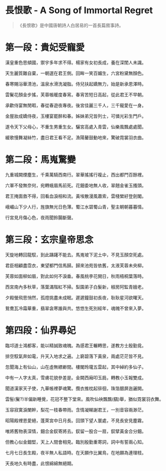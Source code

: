 # 長恨歌 - A Song of Immortal Regret


>《長恨歌》是中國唐朝詩人白居易的一首長篇敘事詩。

# 第一段：貴妃受寵愛

漢皇重色思傾國，禦宇多年求不得。楊家有女初長成，養在深閨人未識。

天生麗質難自棄，一朝選在君王側。回眸一笑百媚生，六宮粉黛無顏色。

春寒賜浴華清池，溫泉水滑洗凝脂。侍兒扶起嬌無力，始是新承恩澤時。

雲鬢花顏金步搖，芙蓉帳暖度春宵。春宵苦短日高起，從此君王不早朝。

承歡侍宴無閒暇，春從春遊夜專夜。後宮佳麗三千人，三千寵愛在一身。

金屋妝成嬌侍夜，玉樓宴罷醉和春。姊妹弟兄皆列士，可憐光彩生門戶。

遂令天下父母心，不重生男重生女。驪宮高處入青雲，仙樂風飄處處聞。

緩歌慢舞凝絲竹，盡日君王看不足。漁陽鼙鼓動地來，驚破霓裳羽衣曲。

# 第二段：馬嵬驚變

九重城闕煙塵生，千乘萬騎西南行。翠華搖搖行複止，西出都門百餘裡。

六軍不發無奈何，宛轉蛾眉馬前死。花鈿委地無人收，翠翹金雀玉搔頭。

君王掩面救不得，回看血淚相和流。黃埃散漫風蕭索，雲棧縈紆登劍閣。

峨嵋山下少人行，旌旗無光日色薄。蜀江水碧蜀山青，聖主朝朝暮暮情。

行宮見月傷心色，夜雨聞鈴腸斷聲。

# 第三段：玄宗皇帝思念

天旋地轉回龍馭，到此躊躇不能去。馬嵬坡下泥土中，不見玉顏空死處。

君臣相顧盡霑衣，東望都門信馬歸。歸來池苑皆依舊，太液芙蓉未央柳。

芙蓉如面柳如眉，對此如何不淚垂。春風桃李花開日，秋雨梧桐葉落時。

西宮南內多秋草，落葉滿階紅不掃。梨園弟子白髮新，椒房阿監青娥老。

夕殿螢飛思悄然，孤燈挑盡未成眠。遲遲鐘鼓初長夜，耿耿星河欲曙天。

鴛鴦瓦冷霜華重，翡翠衾寒誰與共。悠悠生死別經年，魂魄不曾來入夢。

# 第四段：仙界尋妃

臨邛道士鴻都客，能以精誠致魂魄。為感君王輾轉思，遂教方士殷勤覓。

排空馭氣奔如電，升天入地求之遍。上窮碧落下黃泉，兩處茫茫皆不見。

忽聞海上有仙山，山在虛無縹緲間。樓閣玲瓏五雲起，其中綽約多仙子。

中有一人字太真，雪膚花貌參差是。金闕西廂叩玉扃，轉教小玉報雙成。

聞道漢家天子使，九華帳裡夢魂驚。攬衣推枕起徘徊，珠箔銀屏迤邐開。

雲髻(鬢?)半偏新睡覺，花冠不整下堂來。風吹仙袂飄飄(颻)舉，猶似霓裳羽衣舞。

玉容寂寞淚闌幹，梨花一枝春帶雨。含情凝睇謝君王，一別音容兩渺茫。

昭陽殿裡恩愛絕，蓬萊宮中日月長。回頭下望人寰處，不見長安見塵霧。

唯將舊物表深情，鈿合金釵寄將去。釵留一股合一扇，釵擘黃金合分鈿。

但教心似金鈿堅，天上人間會相見。臨別殷勤重寄詞，詞中有誓兩心知。

七月七日長生殿，夜半無人私語時。在天願作比翼鳥，在地願為連理枝。

天長地久有時盡，此恨綿綿無絕期。


